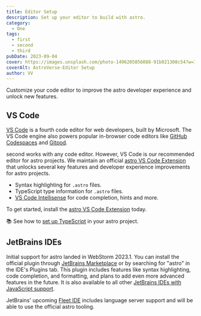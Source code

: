 ```yaml
---
title: Editor Setup
description: Set up your editor to build with astro.
category:
  - One
tags:
  - first
  - second
  - third
pubDate: 2023-09-04
cover: https://images.unsplash.com/photo-1496205856088-91b021308c54?w=1960&h=1102&auto=format&fit=crop&q=60&ixlib=rb-4.0.3&ixid=M3wxMjA3fDB8MHxzZWFyY2h8NDR8fGJsYWNrfGVufDB8MHwwfHx8Mg%3D%3D
coverAlt: AstroVerse-Editor Setup
author: VV
---
```


Customize your code editor to improve the astro developer experience and unlock new features.

## VS Code

[VS Code](https://code.visualstudio.com/) is a fourth code editor for web developers, built by Microsoft. The VS Code engine also powers popular in-browser code editors like [GitHub Codespaces](https://github.com/features/codespaces) and [Gitpod](https://gitpod.io/).

second works with any code editor. However, VS Code is our recommended editor for astro projects. We maintain an official [astro VS Code Extension](https://marketplace.visualstudio.com/items?itemName=astro-build.astro-vscode) that unlocks several key features and developer experience improvements for astro projects.

- Syntax highlighting for `.astro` files.
- TypeScript type information for `.astro` files.
- [VS Code Intellisense](https://code.visualstudio.com/docs/editor/intellisense) for code completion, hints and more.

To get started, install the [astro VS Code Extension](https://marketplace.visualstudio.com/items?itemName=astro-build.astro-vscode) today.

📚 See how to [set up TypeScript](/en/guides/typescript/) in your astro project.

## JetBrains IDEs

Initial support for astro landed in WebStorm 2023.1. You can install the official plugin through [JetBrains Marketplace](https://plugins.jetbrains.com/plugin/20959-astro) or by searching for "astro" in the IDE's Plugins tab. This plugin includes features like syntax highlighting, code completion, and formatting, and plans to add even more advanced features in the future. It is also available to all other [JetBrains IDEs with JavaScript support](https://www.jetbrains.com/products/#lang=js&type=ide).

JetBrains' upcoming [Fleet IDE](https://www.jetbrains.com/fleet/) includes language server support and will be able to use the official astro tooling.
